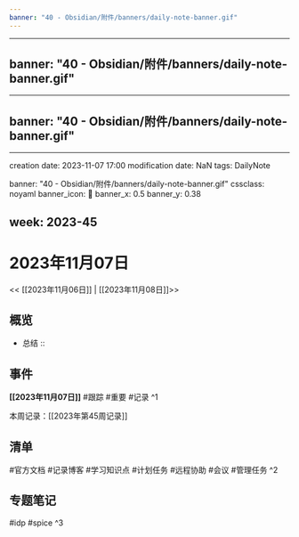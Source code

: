 ```yaml
---
banner: "40 - Obsidian/附件/banners/daily-note-banner.gif"
---
```

---
banner: "40 - Obsidian/附件/banners/daily-note-banner.gif"
---
---
banner: "40 - Obsidian/附件/banners/daily-note-banner.gif"
---
---
creation date: 2023-11-07 17:00
modification date: NaN
tags: DailyNote

banner: "40 - Obsidian/附件/banners/daily-note-banner.gif"
cssclass: noyaml
banner_icon: 💌
banner_x: 0.5
banner_y: 0.38

week: 2023-45
---

# 2023年11月07日

<< [[2023年11月06日]] | [[2023年11月08日]]>>


## 概览
- 总结 :: 
## 事件
**[[2023年11月07日]]**
#跟踪 
#重要 
#记录 
^1

本周记录：[[2023年第45周记录]]

## 清单
#官方文档
#记录博客
#学习知识点
#计划任务
#远程协助
#会议
#管理任务 
^2

## 专题笔记
#idp
#spice
^3